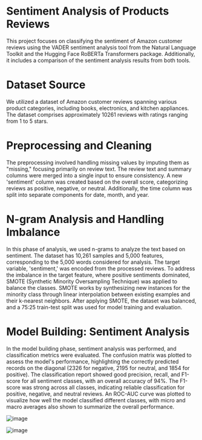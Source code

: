 # Sentiment Analysis of Products Reviews

This project focuses on classifying the sentiment of Amazon customer reviews using the VADER sentiment analysis tool from the Natural Language Toolkit and the Hugging Face RoBERTa Transformers package. Additionally, it includes a comparison of the sentiment analysis results from both tools.

# Dataset Source

We utilized a dataset of Amazon customer reviews spanning various product categories, including books, electronics, and kitchen appliances. The dataset comprises approximately 10261 reviews with ratings ranging from 1 to 5 stars.

# Preprocessing and Cleaning

The preprocessing involved handling missing values by imputing them as "missing," focusing primarily on review text. The review text and summary columns were merged into a single input to ensure consistency. A new 'sentiment' column was created based on the overall score, categorizing reviews as positive, negative, or neutral. Additionally, the time column was split into separate components for date, month, and year.


# N-gram Analysis and Handling Imbalance

In this phase of analysis, we used n-grams to analyze the text based on sentiment. The dataset has 10,261 samples and 5,000 features, corresponding to the 5,000 words considered for analysis. The target variable, 'sentiment,' was encoded from the processed reviews. To address the imbalance in the target feature, where positive sentiments dominated, SMOTE (Synthetic Minority Oversampling Technique) was applied to balance the classes. SMOTE works by synthesizing new instances for the minority class through linear interpolation between existing examples and their k-nearest neighbors. After applying SMOTE, the dataset was balanced, and a 75:25 train-test split was used for model training and evaluation.


# Model Building: Sentiment Analysis

In the model building phase, sentiment analysis was performed, and classification metrics were evaluated. The confusion matrix was plotted to assess the model's performance, highlighting the correctly predicted records on the diagonal (2326 for negative, 2195 for neutral, and 1854 for positive). The classification report showed good precision, recall, and F1-score for all sentiment classes, with an overall accuracy of 94%. The F1-score was strong across all classes, indicating reliable classification for positive, negative, and neutral reviews. An ROC-AUC curve was plotted to visualize how well the model classified different classes, with micro and macro averages also shown to summarize the overall performance.

![image](https://github.com/user-attachments/assets/94437e1a-6efa-4956-bc2a-df2d47407d91)

![image](https://github.com/user-attachments/assets/c58f4bf6-374e-4b42-9da1-ba5299a6801b)



